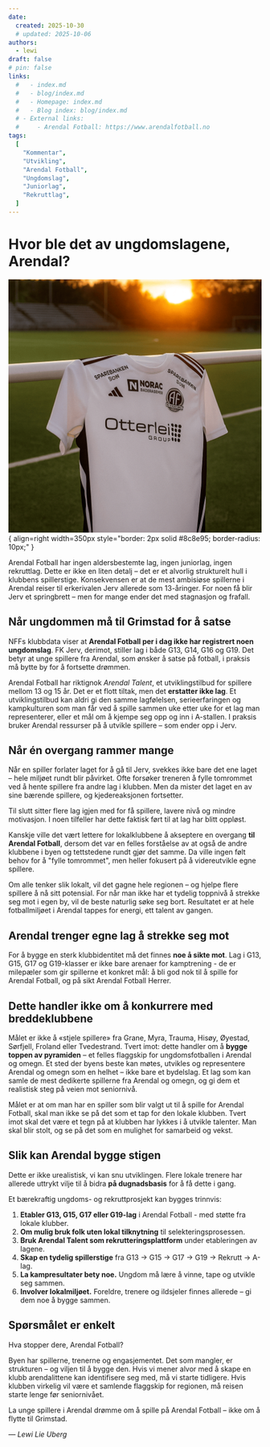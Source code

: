 ```yaml
---
date:
  created: 2025-10-30
  # updated: 2025-10-06
authors:
  - lewi
draft: false
# pin: false
links:
  #   - index.md
  #   - blog/index.md
  #   - Homepage: index.md
  #   - Blog index: blog/index.md
  # - External links:
  #     - Arendal Fotball: https://www.arendalfotball.no
tags:
  [
    "Kommentar",
    "Utvikling",
    "Arendal Fotball",
    "Ungdomslag",
    "Juniorlag",
    "Rekruttlag",
  ]
---
```


# Hvor ble det av ungdomslagene, Arendal?

![Image title](https://raw.githubusercontent.com/lewiuberg/forza-arendal/refs/heads/master/docs/assets/images/blog/2025/2025-10-30_1.png?raw=true){ align=right width=350px style="border: 2px solid #8c8e95; border-radius: 10px;" }

Arendal Fotball har ingen aldersbestemte lag, ingen juniorlag, ingen rekruttlag.
Dette er ikke en liten detalj – det er et alvorlig strukturelt hull i klubbens spillerstige.
Konsekvensen er at de mest ambisiøse spillerne i Arendal reiser til erkerivalen Jerv allerede som 13-åringer.
For noen få blir Jerv et springbrett – men for mange ender det med stagnasjon og frafall.

<!-- <img src="https://raw.githubusercontent.com/lewiuberg/forza-arendal/refs/heads/master/docs/assets/images/blog/2025/2025-10-30_1.png?raw=true" alt="Plukk opp trøya" width="250" style="border: 2px solid #8c8e95; border-radius: 10px;"/> -->

## Når ungdommen må til Grimstad for å satse

NFFs klubbdata viser at **Arendal Fotball per i dag ikke har registrert noen ungdomslag**.
FK Jerv, derimot, stiller lag i både G13, G14, G16 og G19.
Det betyr at unge spillere fra Arendal, som ønsker å satse på fotball, i praksis må bytte by for å fortsette drømmen.

Arendal Fotball har riktignok _Arendal Talent_, et utviklingstilbud for spillere mellom 13 og 15 år.
Det er et flott tiltak, men det **erstatter ikke lag**.
Et utviklingstilbud kan aldri gi den samme lagfølelsen, serieerfaringen og kampkulturen som man får ved å spille sammen uke etter uke for et lag man representerer, eller et mål om å kjempe seg opp og inn i A-stallen.
I praksis bruker Arendal ressurser på å utvikle spillere – som ender opp i Jerv.

## Når én overgang rammer mange

Når en spiller forlater laget for å gå til Jerv, svekkes ikke bare det ene laget – hele miljøet rundt blir påvirket.
Ofte forsøker treneren å fylle tomrommet ved å hente spillere fra andre lag i klubben.
Men da mister det laget en av sine bærende spillere, og kjedereaksjonen fortsetter.

Til slutt sitter flere lag igjen med for få spillere, lavere nivå og mindre motivasjon.
I noen tilfeller har dette faktisk ført til at lag har blitt oppløst.

Kanskje ville det vært lettere for lokalklubbene å akseptere en overgang **til Arendal Fotball**,
dersom det var en felles forståelse av at også de andre klubbene i byen og tettstedene rundt gjør det samme.
Da ville ingen følt behov for å "fylle tomrommet", men heller fokusert på å videreutvikle egne spillere.

Om alle tenker slik lokalt, vil det gagne hele regionen – og hjelpe flere spillere å nå sitt potensial.
For når man ikke har et tydelig toppnivå å strekke seg mot i egen by, vil de beste naturlig søke seg bort.
Resultatet er at hele fotballmiljøet i Arendal tappes for energi, ett talent av gangen.

## Arendal trenger egne lag å strekke seg mot

For å bygge en sterk klubbidentitet må det finnes **noe å sikte mot**.
Lag i G13, G15, G17 og G19-klasser er ikke bare arenaer for kamptrening - de er milepæler som gir spillerne et konkret mål: å bli god nok til å spille for Arendal Fotball, og på sikt Arendal Fotball Herrer.

## Dette handler ikke om å konkurrere med breddeklubbene

Målet er ikke å «stjele spillere» fra Grane, Myra, Trauma, Hisøy, Øyestad, Sørfjell, Froland eller Tvedestrand.
Tvert imot: dette handler om å **bygge toppen av pyramiden** – et felles flaggskip for ungdomsfotballen i Arendal og omegn.
Et sted der byens beste kan møtes, utvikles og representere Arendal og omegn som en helhet – ikke bare et bydelslag.
Et lag som kan samle de mest dedikerte spillerne fra Arendal og omegn, og gi dem et realistisk steg på veien mot seniornivå.

Målet er at om man har en spiller som blir valgt ut til å spille for Arendal Fotball, skal man ikke se på det som et tap for den lokale klubben.
Tvert imot skal det være et tegn på at klubben har lykkes i å utvikle talenter. Man skal blir stolt, og se på det som en mulighet for samarbeid og vekst.

## Slik kan Arendal bygge stigen

Dette er ikke urealistisk, vi kan snu utviklingen.
Flere lokale trenere har allerede uttrykt vilje til å bidra **på dugnadsbasis** for å få dette i gang.

Et bærekraftig ungdoms- og rekruttprosjekt kan bygges trinnvis:

1. **Etabler G13, G15, G17 eller G19-lag** i Arendal Fotball - med støtte fra lokale klubber.
2. **Om mulig bruk folk uten lokal tilknytning** til selekteringsprosessen.
3. **Bruk Arendal Talent som rekrutteringsplattform** under etableringen av lagene.
4. **Skap en tydelig spillerstige** fra G13 → G15 → G17 → G19 → Rekrutt → A-lag.
5. **La kampresultater bety noe.** Ungdom må lære å vinne, tape og utvikle seg sammen.
6. **Involver lokalmiljøet.** Foreldre, trenere og ildsjeler finnes allerede – gi dem noe å bygge sammen.

<!-- <img src="https://raw.githubusercontent.com/lewiuberg/forza-arendal/refs/heads/master/docs/assets/images/blog/2025/2025-10-30_2.png?raw=true" alt="Stigen" width="250" style="border: 2px solid #8c8e95; border-radius: 10px;"/> -->

## Spørsmålet er enkelt

Hva stopper dere, Arendal Fotball?

Byen har spillerne, trenerne og engasjementet.
Det som mangler, er strukturen – og viljen til å bygge den.
Hvis vi mener alvor med å skape en klubb arendalittene kan identifisere seg med, må vi starte tidligere.
Hvis klubben virkelig vil være et samlende flaggskip for regionen, må reisen starte lenge før seniornivået.

La unge spillere i Arendal drømme om å spille på Arendal Fotball –
ikke om å flytte til Grimstad.

_— Lewi Lie Uberg_
